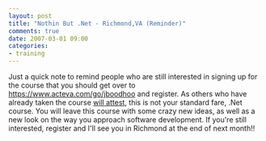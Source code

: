 ```yaml
---
layout: post
title: "Nothin But .Net - Richmond,VA (Reminder)"
comments: true
date: 2007-03-01 09:00
categories:
- training
---
```


Just a quick note to remind people who are still interested in signing up for the course that you should get over to  
<a title="https://www.acteva.com/go/jboodhoo" href="https://www.acteva.com/go/jboodhoo">https://www.acteva.com/go/jboodhoo</a> 
and register. As others who have already taken the course [will attest](http://blog.developwithpassion.com/NothinButNetEdmontonRecap.aspx), this is not your standard fare, .Net course. You will leave this course with some crazy new ideas, as well as a new look on the way you approach software development. 
If you're still interested, register and I'll see you in Richmond at the end of next month!!




